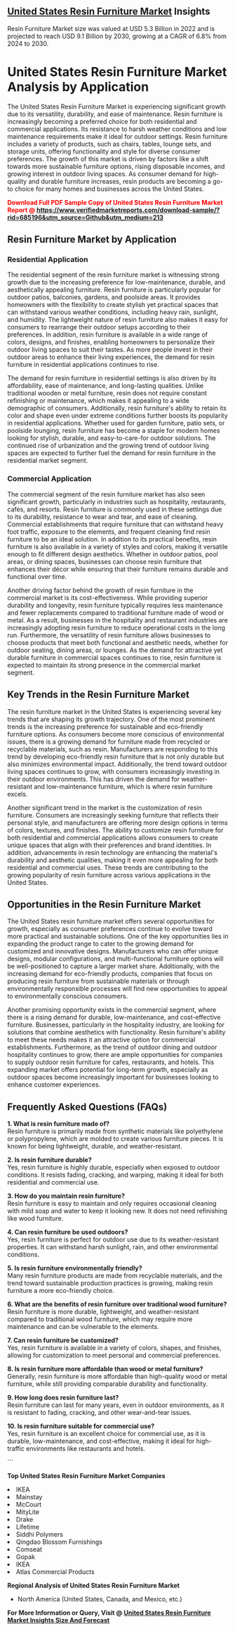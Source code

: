 <h2><a href="https://www.verifiedmarketreports.com/download-sample/?rid=685196&amp;utm_source=Github&amp;utm_medium=213" target="_blank">United States Resin Furniture Market</a> Insights</h2><p>Resin Furniture Market size was valued at USD 5.3 Billion in 2022 and is projected to reach USD 9.1 Billion by 2030, growing at a CAGR of 6.8% from 2024 to 2030.</p><p><h1>United States Resin Furniture Market Analysis by Application</h1><p>The United States Resin Furniture Market is experiencing significant growth due to its versatility, durability, and ease of maintenance. Resin furniture is increasingly becoming a preferred choice for both residential and commercial applications. Its resistance to harsh weather conditions and low maintenance requirements make it ideal for outdoor settings. Resin furniture includes a variety of products, such as chairs, tables, lounge sets, and storage units, offering functionality and style for diverse consumer preferences. The growth of this market is driven by factors like a shift towards more sustainable furniture options, rising disposable incomes, and growing interest in outdoor living spaces. As consumer demand for high-quality and durable furniture increases, resin products are becoming a go-to choice for many homes and businesses across the United States.<p><strong><p><span class=""><span style="color: #ff0000;"><strong>Download Full PDF Sample Copy of United States Resin Furniture Market Report</strong> @ </span><a href="https://www.verifiedmarketreports.com/download-sample/?rid=685196&amp;utm_source=Github&amp;utm_medium=213" target="_blank">https://www.verifiedmarketreports.com/download-sample/?rid=685196&amp;utm_source=Github&amp;utm_medium=213</a></span></p></strong></p><h2>Resin Furniture Market by Application</h2><h3>Residential Application</h3><p>The residential segment of the resin furniture market is witnessing strong growth due to the increasing preference for low-maintenance, durable, and aesthetically appealing furniture. Resin furniture is particularly popular for outdoor patios, balconies, gardens, and poolside areas. It provides homeowners with the flexibility to create stylish yet practical spaces that can withstand various weather conditions, including heavy rain, sunlight, and humidity. The lightweight nature of resin furniture also makes it easy for consumers to rearrange their outdoor setups according to their preferences. In addition, resin furniture is available in a wide range of colors, designs, and finishes, enabling homeowners to personalize their outdoor living spaces to suit their tastes. As more people invest in their outdoor areas to enhance their living experiences, the demand for resin furniture in residential applications continues to rise.<p>The demand for resin furniture in residential settings is also driven by its affordability, ease of maintenance, and long-lasting qualities. Unlike traditional wooden or metal furniture, resin does not require constant refinishing or maintenance, which makes it appealing to a wide demographic of consumers. Additionally, resin furniture's ability to retain its color and shape even under extreme conditions further boosts its popularity in residential applications. Whether used for garden furniture, patio sets, or poolside lounging, resin furniture has become a staple for modern homes looking for stylish, durable, and easy-to-care-for outdoor solutions. The continued rise of urbanization and the growing trend of outdoor living spaces are expected to further fuel the demand for resin furniture in the residential market segment.</p><h3>Commercial Application</h3><p>The commercial segment of the resin furniture market has also seen significant growth, particularly in industries such as hospitality, restaurants, cafés, and resorts. Resin furniture is commonly used in these settings due to its durability, resistance to wear and tear, and ease of cleaning. Commercial establishments that require furniture that can withstand heavy foot traffic, exposure to the elements, and frequent cleaning find resin furniture to be an ideal solution. In addition to its practical benefits, resin furniture is also available in a variety of styles and colors, making it versatile enough to fit different design aesthetics. Whether in outdoor patios, pool areas, or dining spaces, businesses can choose resin furniture that enhances their décor while ensuring that their furniture remains durable and functional over time.<p>Another driving factor behind the growth of resin furniture in the commercial market is its cost-effectiveness. While providing superior durability and longevity, resin furniture typically requires less maintenance and fewer replacements compared to traditional furniture made of wood or metal. As a result, businesses in the hospitality and restaurant industries are increasingly adopting resin furniture to reduce operational costs in the long run. Furthermore, the versatility of resin furniture allows businesses to choose products that meet both functional and aesthetic needs, whether for outdoor seating, dining areas, or lounges. As the demand for attractive yet durable furniture in commercial spaces continues to rise, resin furniture is expected to maintain its strong presence in the commercial market segment.</p><h2>Key Trends in the Resin Furniture Market</h2><p>The resin furniture market in the United States is experiencing several key trends that are shaping its growth trajectory. One of the most prominent trends is the increasing preference for sustainable and eco-friendly furniture options. As consumers become more conscious of environmental issues, there is a growing demand for furniture made from recycled or recyclable materials, such as resin. Manufacturers are responding to this trend by developing eco-friendly resin furniture that is not only durable but also minimizes environmental impact. Additionally, the trend toward outdoor living spaces continues to grow, with consumers increasingly investing in their outdoor environments. This has driven the demand for weather-resistant and low-maintenance furniture, which is where resin furniture excels.<p>Another significant trend in the market is the customization of resin furniture. Consumers are increasingly seeking furniture that reflects their personal style, and manufacturers are offering more design options in terms of colors, textures, and finishes. The ability to customize resin furniture for both residential and commercial applications allows consumers to create unique spaces that align with their preferences and brand identities. In addition, advancements in resin technology are enhancing the material's durability and aesthetic qualities, making it even more appealing for both residential and commercial uses. These trends are contributing to the growing popularity of resin furniture across various applications in the United States.</p><h2>Opportunities in the Resin Furniture Market</h2><p>The United States resin furniture market offers several opportunities for growth, especially as consumer preferences continue to evolve toward more practical and sustainable solutions. One of the key opportunities lies in expanding the product range to cater to the growing demand for customized and innovative designs. Manufacturers who can offer unique designs, modular configurations, and multi-functional furniture options will be well-positioned to capture a larger market share. Additionally, with the increasing demand for eco-friendly products, companies that focus on producing resin furniture from sustainable materials or through environmentally responsible processes will find new opportunities to appeal to environmentally conscious consumers.<p>Another promising opportunity exists in the commercial segment, where there is a rising demand for durable, low-maintenance, and cost-effective furniture. Businesses, particularly in the hospitality industry, are looking for solutions that combine aesthetics with functionality. Resin furniture's ability to meet these needs makes it an attractive option for commercial establishments. Furthermore, as the trend of outdoor dining and outdoor hospitality continues to grow, there are ample opportunities for companies to supply outdoor resin furniture for cafes, restaurants, and hotels. This expanding market offers potential for long-term growth, especially as outdoor spaces become increasingly important for businesses looking to enhance customer experiences.</p><h2>Frequently Asked Questions (FAQs)</h2><p><strong>1. What is resin furniture made of?</strong><br> Resin furniture is primarily made from synthetic materials like polyethylene or polypropylene, which are molded to create various furniture pieces. It is known for being lightweight, durable, and weather-resistant.</p><p><strong>2. Is resin furniture durable?</strong><br> Yes, resin furniture is highly durable, especially when exposed to outdoor conditions. It resists fading, cracking, and warping, making it ideal for both residential and commercial use.</p><p><strong>3. How do you maintain resin furniture?</strong><br> Resin furniture is easy to maintain and only requires occasional cleaning with mild soap and water to keep it looking new. It does not need refinishing like wood furniture.</p><p><strong>4. Can resin furniture be used outdoors?</strong><br> Yes, resin furniture is perfect for outdoor use due to its weather-resistant properties. It can withstand harsh sunlight, rain, and other environmental conditions.</p><p><strong>5. Is resin furniture environmentally friendly?</strong><br> Many resin furniture products are made from recyclable materials, and the trend toward sustainable production practices is growing, making resin furniture a more eco-friendly choice.</p><p><strong>6. What are the benefits of resin furniture over traditional wood furniture?</strong><br> Resin furniture is more durable, lightweight, and weather-resistant compared to traditional wood furniture, which may require more maintenance and can be vulnerable to the elements.</p><p><strong>7. Can resin furniture be customized?</strong><br> Yes, resin furniture is available in a variety of colors, shapes, and finishes, allowing for customization to meet personal and commercial preferences.</p><p><strong>8. Is resin furniture more affordable than wood or metal furniture?</strong><br> Generally, resin furniture is more affordable than high-quality wood or metal furniture, while still providing comparable durability and functionality.</p><p><strong>9. How long does resin furniture last?</strong><br> Resin furniture can last for many years, even in outdoor environments, as it is resistant to fading, cracking, and other wear-and-tear issues.</p><p><strong>10. Is resin furniture suitable for commercial use?</strong><br> Yes, resin furniture is an excellent choice for commercial use, as it is durable, low-maintenance, and cost-effective, making it ideal for high-traffic environments like restaurants and hotels.</p>```</p><p><strong>Top United States Resin Furniture Market Companies</strong></p><div data-test-id=""><p><li>IKEA</li><li> Mainstay</li><li> McCourt</li><li> MityLite</li><li> Drake</li><li> Lifetime</li><li> Siddhi Polymers</li><li> Qingdao Blossom Furnishings</li><li> Comseat</li><li> Gopak</li><li> IKEA</li><li> Atlas Commercial Products</li></p><div><strong>Regional Analysis of&nbsp;United States Resin Furniture Market</strong></div><ul><li dir="ltr"><p dir="ltr">North America&nbsp;(United States, Canada, and Mexico, etc.)</p></li></ul><p><strong>For More Information or Query, Visit @&nbsp;</strong><strong><a href="https://www.verifiedmarketreports.com/product/resin-furniture-market/?utm_source=Github&amp;utm_medium=213" target="_blank">United States Resin Furniture Market Insights Size And Forecast</a></strong></p></div>
